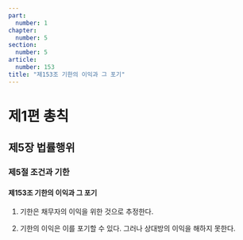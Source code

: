 ```yaml
---
part:
  number: 1
chapter:
  number: 5
section:
  number: 5
article:
  number: 153
title: "제153조 기한의 이익과 그 포기"
---
```


# 제1편 총칙

## 제5장 법률행위

### 제5절 조건과 기한

#### 제153조 기한의 이익과 그 포기

1. 기한은 채무자의 이익을 위한 것으로 추정한다.

2. 기한의 이익은 이를 포기할 수 있다. 그러나 상대방의 이익을 해하지 못한다.
